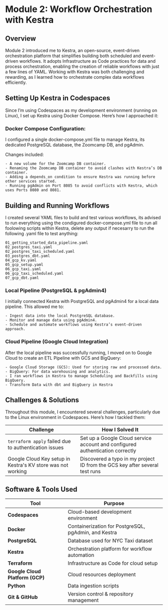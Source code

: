 <h1>Module 2: Workflow Orchestration with Kestra</h1>

<h2>Overview</h2>

Module 2 introduced me to Kestra, an open-source, event-driven orchestration platform that simplifies building both scheduled and event-driven workflows. It adopts Infrastructure as Code practices for data and process orchestration, enabling the creation of reliable workflows with just a few lines of YAML. Working with Kestra was both challenging and rewarding, as I learned how to orchestrate complex data workflows efficiently.

<h2>Setting Up Kestra in Codespaces</h2>
Since I’m using Codespaces as my development environment (running on Linux), I set up Kestra using Docker Compose. Here’s how I approached it:

<h3>Docker Compose Configuration:</h3>
I configured a single docker-compose.yml file to manage Kestra, its dedicated PostgreSQL database, the Zoomcamp DB, and pgAdmin.

Changes included:

    - A new volume for the Zoomcamp DB container.
    - Renaming the Zoomcamp DB container to avoid clashes with Kestra’s DB container.
    - Adding a depends_on condition to ensure Kestra was running before other services started.
    - Running pgAdmin on Port 8085 to avoid conflicts with Kestra, which uses Ports 8080 and 8081.

<h2>Building and Running Workflows</h2>
I created several YAML files to build and test various workflows, its advised to run everything using the condigured docker-compose.yml file to run all foolowing scripts within Kestra, delete any output if necesarry to run the following .yaml file to test anything:

    01_getting_started_data_pipeline.yaml
    02_postgres_taxi.yaml
    02_postgres_taxi_scheduled.yaml
    03_postgres_dbt.yaml
    04_gcp_kv.yaml
    05_gcp_setup.yaml
    06_gcp_taxi.yaml
    06_gcp_taxi_scheduled.yaml
    07_gcp_dbt.yaml

<h3>Local Pipeline (PostgreSQL & pgAdmin4)</h3>
I initially connected Kestra with PostgreSQL and pgAdmin4 for a local data pipeline. This allowed me to:

    - Ingest data into the local PostgreSQL database.
    - Monitor and manage data using pgAdmin4.
    - Schedule and automate workflows using Kestra’s event-driven approach.

<h3>Cloud Pipeline (Google Cloud Integration)</h3>
After the local pipeline was successfully running, I moved on to Google Cloud to create an ETL Pipeline with GCS and BigQuery:

    - Google Cloud Storage (GCS): Used for storing raw and processed data.
    - BigQuery: For data warehousing and analytics.
    - I ran workflows in Kestra to manage Scheduling and Backfills using BigQuery.
    - Transform Data with dbt and BigQuery in Kestra

<h2>Challenges & Solutions</h2>
Throughout this module, I encountered several challenges, particularly due to the Linux environment in Codespaces. Here’s how I tackled them:

| Challenge | How I Solved It |
|-----------|-----------------|
| `terraform apply` failed due to authentication issues | Set up a Google Cloud service account and configured authentication correctly |
| Google Cloud Key setup in Kestra's KV store was not working | Discovered a typo in my project ID from the GCS key after several test runs |


<h2>Software & Tools Used</h2>

| Tool | Purpose |
|------|---------|
| **Codespaces** | Cloud-based development environment |
| **Docker** | Containerization for PostgreSQL, pgAdmin, and Kestra |
| **PostgreSQL** | Database used for NYC Taxi dataset |
| **Kestra** | Orchestration platform for workflow automation |
| **Terraform** | Infrastructure as Code for cloud setup |
| **Google Cloud Platform (GCP)** | Cloud resources deployment |
| **Python** | Data ingestion scripts |
| **Git & GitHub** | Version control & repository management |


    

